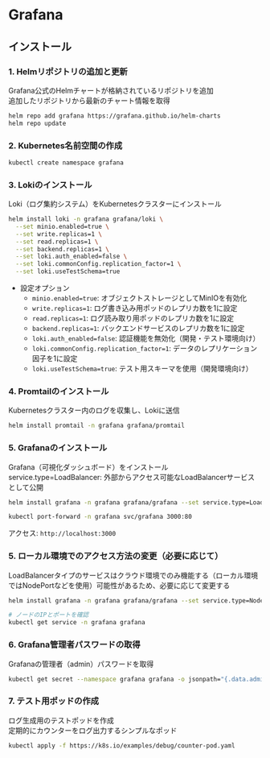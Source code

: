 # Grafana

## インストール

### 1. Helmリポジトリの追加と更新

Grafana公式のHelmチャートが格納されているリポジトリを追加  
追加したリポジトリから最新のチャート情報を取得

```bash
helm repo add grafana https://grafana.github.io/helm-charts
helm repo update
```

### 2. Kubernetes名前空間の作成

```bash
kubectl create namespace grafana
```

### 3. Lokiのインストール

Loki（ログ集約システム）をKubernetesクラスターにインストール

```bash
helm install loki -n grafana grafana/loki \
  --set minio.enabled=true \
  --set write.replicas=1 \
  --set read.replicas=1 \
  --set backend.replicas=1 \
  --set loki.auth_enabled=false \
  --set loki.commonConfig.replication_factor=1 \
  --set loki.useTestSchema=true
```

- 設定オプション
  - `minio.enabled=true`: オブジェクトストレージとしてMinIOを有効化
  - `write.replicas=1`: ログ書き込み用ポッドのレプリカ数を1に設定
  - `read.replicas=1`: ログ読み取り用ポッドのレプリカ数を1に設定
  - `backend.replicas=1`: バックエンドサービスのレプリカ数を1に設定
  - `loki.auth_enabled=false`: 認証機能を無効化（開発・テスト環境向け）
  - `loki.commonConfig.replication_factor=1`: データのレプリケーション因子を1に設定
  - `loki.useTestSchema=true`: テスト用スキーマを使用（開発環境向け）

### 4. Promtailのインストール

Kubernetesクラスター内のログを収集し、Lokiに送信

```bash
helm install promtail -n grafana grafana/promtail
```

### 5. Grafanaのインストール

Grafana（可視化ダッシュボード）をインストール  
service.type=LoadBalancer: 外部からアクセス可能なLoadBalancerサービスとして公開

```bash
helm install grafana -n grafana grafana/grafana --set service.type=LoadBalancer
```

```bash
kubectl port-forward -n grafana svc/grafana 3000:80
```

アクセス: `http://localhost:3000`

### 5. ローカル環境でのアクセス方法の変更（必要に応じて）

LoadBalancerタイプのサービスはクラウド環境でのみ機能する（ローカル環境ではNodePortなどを使用）可能性があるため、必要に応じて変更する

```bash
helm install grafana -n grafana grafana/grafana --set service.type=NodePort
```

```bash
# ノードのIPとポートを確認
kubectl get service -n grafana grafana
```

### 6. Grafana管理者パスワードの取得

Grafanaの管理者（admin）パスワードを取得

```bash
kubectl get secret --namespace grafana grafana -o jsonpath="{.data.admin-password}" | base64 --decode ; echo
```

### 7. テスト用ポッドの作成

ログ生成用のテストポッドを作成  
定期的にカウンターをログ出力するシンプルなポッド

```bash
kubectl apply -f https://k8s.io/examples/debug/counter-pod.yaml
```

